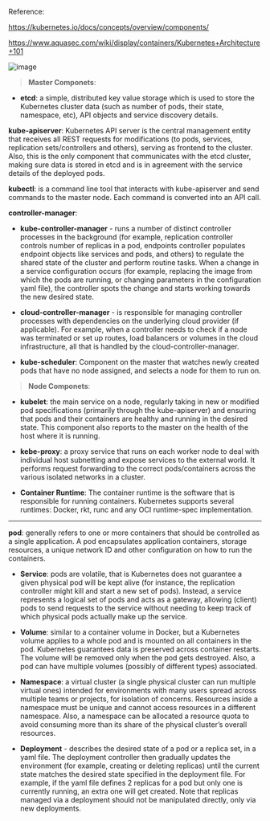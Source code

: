 Reference: 

https://kubernetes.io/docs/concepts/overview/components/

https://www.aquasec.com/wiki/display/containers/Kubernetes+Architecture+101


![image](https://user-images.githubusercontent.com/24622526/48311050-48575f80-e5bf-11e8-85db-0bab51f91c9e.png)


> **Master Componets**:

* **etcd**: a simple, distributed key value storage which is used to store the Kubernetes cluster data (such as number of pods, their state, namespace, etc), API objects and service discovery details.

**kube-apiserver**: Kubernetes API server is the central management entity that receives all REST requests for modifications (to pods, services, replication sets/controllers and others), serving as frontend to the cluster. Also, this is the only component that communicates with the etcd cluster, making sure data is stored in etcd and is in agreement with the service details of the deployed pods.

**kubectl**: is a command line tool that interacts with kube-apiserver and send commands to the master node. Each command is converted into an API call.

**controller-manager**: 

 * **kube-controller-manager** - runs a number of distinct controller processes in the background (for example, replication controller controls number of replicas in a pod, endpoints controller populates endpoint objects like services and pods, and others) to regulate the shared state of the cluster and perform routine tasks. When a change in a service configuration occurs (for example, replacing the image from which the pods are running, or changing parameters in the configuration yaml file), the controller spots the change and starts working towards the new desired state.
      
 * **cloud-controller-manager** - is responsible for managing controller processes with dependencies on the underlying cloud provider (if applicable). For example, when a controller needs to check if a node was terminated or set up routes, load balancers or volumes in the cloud infrastructure, all that is handled by the cloud-controller-manager.


* **kube-scheduler**: Component on the master that watches newly created pods that have no node assigned, and selects a node for them to run on.


> **Node Componets**:

* **kubelet**: the main service on a node, regularly taking in new or modified pod specifications (primarily through the kube-apiserver) and ensuring that pods and their containers are healthy and running in the desired state. This component also reports to the master on the health of the host where it is running.

* **kebe-proxy**: a proxy service that runs on each worker node to deal with individual host subnetting and expose services to the external world. It performs request forwarding to the correct pods/containers across the various isolated networks in a cluster.

* **Container Runtime**: The container runtime is the software that is responsible for running containers. Kubernetes supports several runtimes: Docker, rkt, runc and any OCI runtime-spec implementation.


-----

**pod**:
generally refers to one or more containers that should be controlled as a single application. A pod encapsulates application containers, storage resources, a unique network ID and other configuration on how to run the containers.

* **Service**: pods are volatile, that is Kubernetes does not guarantee a given physical pod will be kept alive (for instance, the replication controller might kill and start a new set of pods). Instead, a service represents a logical set of pods and acts as a gateway, allowing (client) pods to send requests to the service without needing to keep track of which physical pods actually make up the service.

* **Volume**: similar to a container volume in Docker, but a Kubernetes volume applies to a whole pod and is mounted on all containers in the pod. Kubernetes guarantees data is preserved across container restarts. The volume will be removed only when the pod gets destroyed. Also, a pod can have multiple volumes (possibly of different types) associated.

* **Namespace**: a virtual cluster (a single physical cluster can run multiple virtual ones) intended for environments with many users spread across multiple teams or projects, for isolation of concerns. Resources inside a namespace must be unique and cannot access resources in a different namespace. Also, a namespace can be allocated a resource quota to avoid consuming more than its share of the physical cluster’s overall resources.

* **Deployment** - describes the desired state of a pod or a replica set, in a yaml file. The deployment controller then gradually updates the environment (for example, creating or deleting replicas) until the current state matches the desired state specified in the deployment file. For example, if the yaml file defines 2 replicas for a pod but only one is currently running, an extra one will get created. Note that replicas managed via a deployment should not be manipulated directly, only via new deployments.


